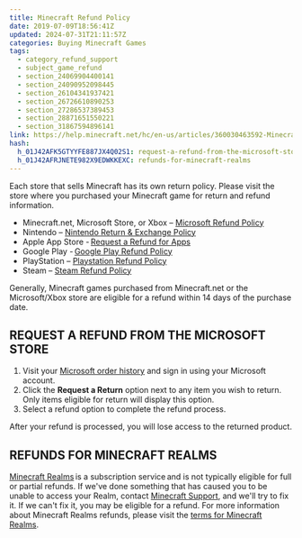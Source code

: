 ```yaml
---
title: Minecraft Refund Policy
date: 2019-07-09T18:56:41Z
updated: 2024-07-31T21:11:57Z
categories: Buying Minecraft Games
tags:
  - category_refund_support
  - subject_game_refund
  - section_24069904400141
  - section_24090952098445
  - section_26104341937421
  - section_26726610890253
  - section_27286537389453
  - section_28871651550221
  - section_31867594896141
link: https://help.minecraft.net/hc/en-us/articles/360030463592-Minecraft-Refund-Policy
hash:
  h_01J42AFK5GTYYFE887JX4Q02S1: request-a-refund-from-the-microsoft-store
  h_01J42AFRJNETE982X9EDWKKEXC: refunds-for-minecraft-realms
---
```


Each store that sells Minecraft has its own return policy. Please visit the store where you purchased your Minecraft game for return and refund information.

- Minecraft.net, Microsoft Store, or Xbox – [Microsoft Refund Policy](https://support.xbox.com/en-US/help/subscriptions-billing/buy-games-apps/refund-orders)
- Nintendo – [Nintendo Return & Exchange Policy](https://www.nintendo.com/us/returns-exchanges/)
- Apple App Store - [Request a Refund for Apps](https://support.apple.com/en-us/118223)
- Google Play - [Google Play Refund Policy](https://support.google.com/googleplay/answer/2479637?visit_id=638572793086233839-3272779573&rd=1)
- PlayStation – [Playstation Refund Policy](https://www.playstation.com/en-us/support/store/ps-store-refund-request/)
- Steam – [Steam Refund Policy](https://store.steampowered.com/steam_refunds)

Generally, Minecraft games purchased from Minecraft.net or the Microsoft/Xbox store are eligible for a refund within 14 days of the purchase date.

## REQUEST A REFUND FROM THE MICROSOFT STORE

1.  Visit your [Microsoft order history](https://account.microsoft.com/billing/orders) and sign in using your Microsoft account.
2.  Click the **Request a Return** option next to any item you wish to return. Only items eligible for return will display this option.
3.  Select a refund option to complete the refund process.

After your refund is processed, you will lose access to the returned product.

## REFUNDS FOR MINECRAFT REALMS

[Minecraft Realms](https://www.minecraft.net/en-us/realms/) is a subscription service and is not typically eligible for full or partial refunds. If we've done something that has caused you to be unable to access your Realm, contact [Minecraft Support](https://aka.ms/Minecraft-Support), and we'll try to fix it. If we can't fix it, you may be eligible for a refund. For more information about Minecraft Realms refunds, please visit the [terms for Minecraft Realms](https://minecraft.net/realms/terms/).
